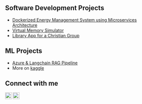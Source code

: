 <h2>Software Development Projects</h2>

  - [Dockerized Energy Management System using Microservices Architecture](https://github.com/mihailazar1/docker-microservices-project) 
  - [Virtual Memory Simulator](https://github.com/mihailazar1/Virtual-Memory-Simulator)
  - [Library App for a Christian Group](https://github.com/mihailazar1/Bible-Study-Resources)

<h2>ML Projects</h2>

  - [Azure & Langchain RAG Pipeline](https://github.com/mihailazar1/Langchain-RAG-Pipeline)
  - More on [kaggle]


<h2>Connect with me</h2>


[<img align="left" alt="Mihai Lazar | LinkedIn" width="22px" src="https://upload.wikimedia.org/wikipedia/commons/c/ca/LinkedIn_logo_initials.png" />][linkedin]
[<img align="left" alt="Mihai Lazar | Kaggle" width="22px" src="https://cdn4.iconfinder.com/data/icons/logos-and-brands/512/189_Kaggle_logo_logos-1024.png" />][kaggle]

[linkedin]: https://www.linkedin.com/in/mihai-lazar1/
[kaggle]: https://www.kaggle.com/catalinmihailazar
